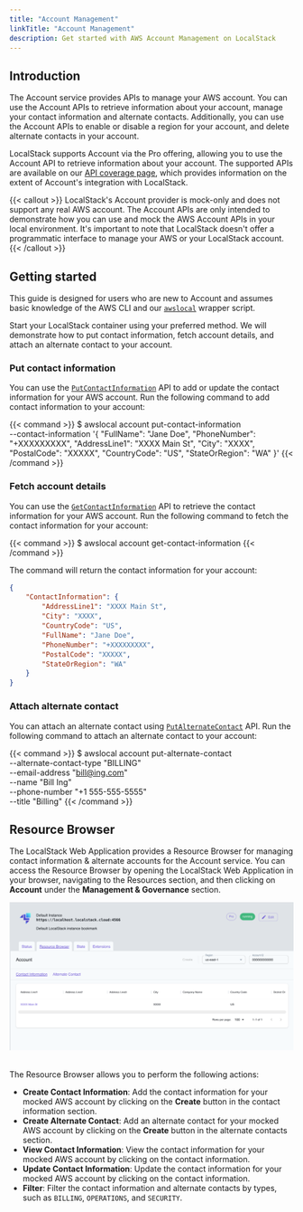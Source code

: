 ```yaml
---
title: "Account Management"
linkTitle: "Account Management"
description: Get started with AWS Account Management on LocalStack
---
```


## Introduction

The Account service provides APIs to manage your AWS account. You can use the Account APIs to retrieve information about your account, manage your contact information and alternate contacts. Additionally, you can use the Account APIs to enable or disable a region for your account, and delete alternate contacts in your account.

LocalStack supports Account via the Pro offering, allowing you to use the Account API to retrieve information about your account. The supported APIs are available on our [API coverage page](https://docs.localstack.cloud/references/coverage/coverage_account/), which provides information on the extent of Account's integration with LocalStack.

{{< callout >}}
LocalStack's Account provider is mock-only and does not support any real AWS account. The Account APIs are only intended to demonstrate how you can use and mock the AWS Account APIs in your local environment. It's important to note that LocalStack doesn't offer a programmatic interface to manage your AWS or your LocalStack account.
{{< /callout >}}

## Getting started

This guide is designed for users who are new to Account and assumes basic knowledge of the AWS CLI and our [`awslocal`](https://github.com/localstack/awscli-local) wrapper script. 

Start your LocalStack container using your preferred method. We will demonstrate how to put contact information, fetch account details, and attach an alternate contact to your account.

### Put contact information

You can use the [`PutContactInformation`](https://docs.aws.amazon.com/accounts/latest/reference/API_PutContactInformation.html) API to add or update the contact information for your AWS account. Run the following command to add contact information to your account:

{{< command >}}
$ awslocal account put-contact-information \
    --contact-information '{
        "FullName": "Jane Doe",
        "PhoneNumber": "+XXXXXXXXX",
        "AddressLine1": "XXXX Main St",
        "City": "XXXX",
        "PostalCode": "XXXXX",
        "CountryCode": "US",
        "StateOrRegion": "WA"
    }'
{{< /command >}}

### Fetch account details

You can use the [`GetContactInformation`](https://docs.aws.amazon.com/accounts/latest/reference/API_GetContactInformation.html) API to retrieve the contact information for your AWS account. Run the following command to fetch the contact information for your account:

{{< command >}}
$ awslocal account get-contact-information
{{< /command >}}

The command will return the contact information for your account:

```json
{
    "ContactInformation": {
        "AddressLine1": "XXXX Main St",
        "City": "XXXX",
        "CountryCode": "US",
        "FullName": "Jane Doe",
        "PhoneNumber": "+XXXXXXXXX",
        "PostalCode": "XXXXX",
        "StateOrRegion": "WA"
    }
}
```

### Attach alternate contact

You can attach an alternate contact using [`PutAlternateContact`](https://docs.aws.amazon.com/accounts/latest/reference/API_PutAlternateContact.html) API. Run the following command to attach an alternate contact to your account:

{{< command >}}
$ awslocal account put-alternate-contact \
    --alternate-contact-type "BILLING" \
    --email-address "bill@ing.com" \
    --name "Bill Ing" \
    --phone-number "+1 555-555-5555" \
    --title "Billing"
{{< /command >}}

## Resource Browser

The LocalStack Web Application provides a Resource Browser for managing contact information & alternate accounts for the Account service. You can access the Resource Browser by opening the LocalStack Web Application in your browser, navigating to the Resources section, and then clicking on **Account** under the **Management & Governance** section.

<img src="account-resource-browser.png" alt="Account Resource Browser" title="Account Resource Browser" width="900" />
<br><br>

The Resource Browser allows you to perform the following actions:

* **Create Contact Information**: Add the contact information for your mocked AWS account by clicking on the **Create** button in the contact information section.
* **Create Alternate Contact**: Add an alternate contact for your mocked AWS account by clicking on the **Create** button in the alternate contacts section.
* **View Contact Information**: View the contact information for your mocked AWS account by clicking on the contact information.
* **Update Contact Information**: Update the contact information for your mocked AWS account by clicking on the contact information.
* **Filter**: Filter the contact information and alternate contacts by types, such as `BILLING`, `OPERATIONS`, and `SECURITY`.
